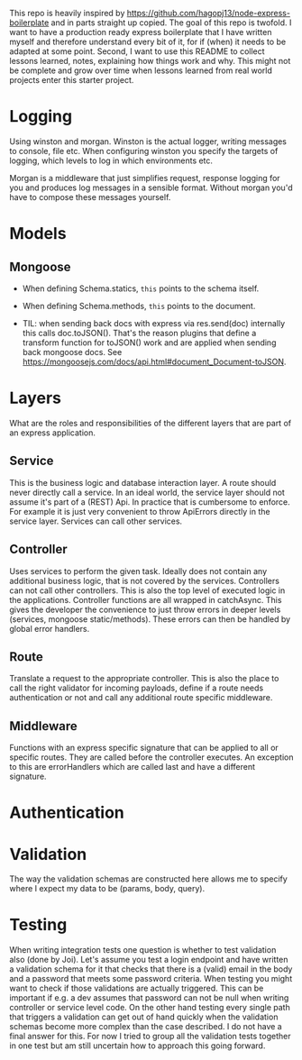 This repo is heavily inspired by https://github.com/hagopj13/node-express-boilerplate and in parts straight up copied.
The goal of this repo is twofold. I want to have a production ready express boilerplate that I have written myself and
therefore understand every bit of it, for if (when) it needs to be adapted at some point.
Second, I want to use this README to collect lessons learned, notes, explaining how things work and why.
This might not be complete and grow over time when lessons learned from real world projects enter this starter project.

# Logging

Using winston and morgan.
Winston is the actual logger, writing messages to console, file etc.
When configuring winston you specify the targets of logging, which levels to log in which environments etc.

Morgan is a middleware that just simplifies request, response logging for you and produces log messages in a sensible format. Without morgan you'd have to compose these messages yourself.

# Models

## Mongoose

- When defining Schema.statics, `this` points to the schema itself.
- When defining Schema.methods, `this` points to the document.

- TIL: when sending back docs with express via res.send(doc) internally this calls doc.toJSON().
  That's the reason plugins that define a transform function for toJSON() work and are applied when sending back mongoose docs.
  See https://mongoosejs.com/docs/api.html#document_Document-toJSON.

# Layers

What are the roles and responsibilities of the different layers that are part of an express application.

## Service

This is the business logic and database interaction layer. A route should never directly call a service.
In an ideal world, the service layer should not assume it's part of a (REST) Api. In practice that is
cumbersome to enforce. For example it is just very convenient to throw ApiErrors directly in the service layer. Services can call other services.

## Controller

Uses services to perform the given task. Ideally does not contain any additional business logic, that is not covered by the services. Controllers can not call other controllers.
This is also the top level of executed logic in the applications. Controller functions are all wrapped in
catchAsync. This gives the developer the convenience to just throw errors in deeper levels (services, mongoose static/methods). These errors can then be handled by global error handlers.

## Route

Translate a request to the appropriate controller. This is also the place to call the right validator for incoming payloads, define if a route needs authentication or not and call any additional route specific middleware.

## Middleware

Functions with an express specific signature that can be applied to all or specific routes. They are called before the controller executes. An exception to this are errorHandlers which are called last and have a different signature.

# Authentication

# Validation

The way the validation schemas are constructed here allows me to specify where I expect my data to be (params, body, query).

# Testing

When writing integration tests one question is whether to test validation also (done by Joi).
Let's assume you test a login endpoint and have written a validation schema for it that checks that there is a (valid) email in the body and a password that meets some password criteria.
When testing you might want to check if those validations are actually triggered. This can be important if e.g. a dev assumes that password can not be null when writing controller or service level code.
On the other hand testing every single path that triggers a validation can get out of hand quickly when the validation schemas become more complex than the case described.
I do not have a final answer for this. For now I tried to group all the validation tests together in one test but am still uncertain how to approach this going forward.
